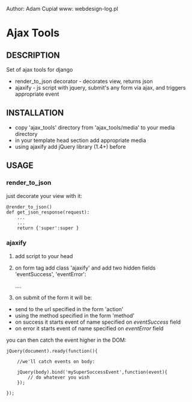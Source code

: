 Author: Adam Cupiał
www: webdesign-log.pl

# Ajax Tools

## DESCRIPTION
Set of ajax tools for django

 * render_to_json decorator - decorates view, returns json
 * ajaxify - js script with jquery, submit's any form via ajax, and triggers appropriate event

## INSTALLATION

 * copy 'ajax_tools' directory from 'ajax_tools/media' to your media directory
 * in your template head section add appropriate media
 * using ajaxify add jQuery library (1.4+) before

## USAGE

###  render_to_json

just decorate your view with it:

    @render_to_json()
    def get_json_response(request):
        ...
        ...
        return {'super':super }

### ajaxify

1. add script to your head

2. on form tag add class 'ajaxify' and add two hidden fields 'eventSuccess',
'eventError':

    <form class="ajaxify" action="my url" method="post" >
        <input type="hidden" name="eventSuccess" value="mySuperSuccessEvent" />
        <input type="hidden" name="eventError" value="mySuperFailureEvent" />
        ....
    </form>

3. on submit of the form it will be:

  * send to the url specified in the form 'action'
  * using the method specified in the form 'method'
  * on success it starts event of name specified on *eventSuccess* field
  * on error it starts event of name specified on *eventError* field

you can then catch the event higher in the DOM:

    jQuery(document).ready(function(){

        //we'll catch events on body:

        jQuery(body).bind('mySuperSuccessEvent',function(event){
            // do whatever you wish
        });

    });
